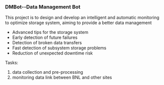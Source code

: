 ### DMBot--Data Management Bot
This project is to design and develop an intelligent and automatic monitoring to optimize storage system, aiming to provide a better data management

* Advanced tips for the storage system
* Early detection of future failures
* Detection of broken data transfers
* Fast detection of subsystem storage problems
* Reduction of unexpected downtime risk

Tasks:

1. data collection and pre-processing
2. monitoring data link between BNL and other sites
